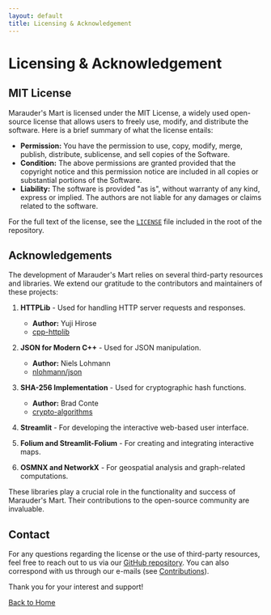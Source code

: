 ```yaml
---
layout: default
title: Licensing & Acknowledgement 
---
```


# Licensing & Acknowledgement

## MIT License

Marauder's Mart is licensed under the MIT License, a widely used open-source license that allows users to freely use, modify, and distribute the software. Here is a brief summary of what the license entails:

- **Permission:** You have the permission to use, copy, modify, merge, publish, distribute, sublicense, and sell copies of the Software.
- **Condition:** The above permissions are granted provided that the copyright notice and this permission notice are included in all copies or substantial portions of the Software.
- **Liability:** The software is provided "as is", without warranty of any kind, express or implied. The authors are not liable for any damages or claims related to the software.

For the full text of the license, see the [`LICENSE`](https://github.com/ps-1305/marauders-mart/blob/main/LICENSE) file included in the root of the repository.

## Acknowledgements

The development of Marauder's Mart relies on several third-party resources and libraries. We extend our gratitude to the contributors and maintainers of these projects:

1. **HTTPLib** - Used for handling HTTP server requests and responses.
   - **Author:** Yuji Hirose
   - [cpp-httplib](https://github.com/yhirose/cpp-httplib)

2. **JSON for Modern C++** - Used for JSON manipulation.
   - **Author:** Niels Lohmann
   - [nlohmann/json](https://github.com/nlohmann/json)

3. **SHA-256 Implementation** - Used for cryptographic hash functions.
   - **Author:** Brad Conte
   - [crypto-algorithms](https://github.com/B-Con/crypto-algorithms)

4. **Streamlit** - For developing the interactive web-based user interface.

5. **Folium and Streamlit-Folium** - For creating and integrating interactive maps.

6. **OSMNX and NetworkX** - For geospatial analysis and graph-related computations.

These libraries play a crucial role in the functionality and success of Marauder's Mart. Their contributions to the open-source community are invaluable.

## Contact

For any questions regarding the license or the use of third-party resources, feel free to reach out to us via our [GitHub repository](https://github.com/ps-1305/marauders-mart). You can also correspond with us through our e-mails (see [Contributions](contributions.md)).

Thank you for your interest and support!

[Back to Home](index.md)
